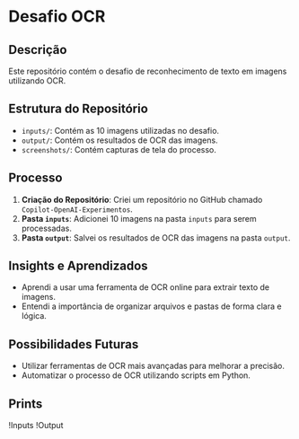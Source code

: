 # Desafio OCR

## Descrição
Este repositório contém o desafio de reconhecimento de texto em imagens utilizando OCR.

## Estrutura do Repositório
- `inputs/`: Contém as 10 imagens utilizadas no desafio.
- `output/`: Contém os resultados de OCR das imagens.
- `screenshots/`: Contém capturas de tela do processo.

## Processo
1. **Criação do Repositório**: Criei um repositório no GitHub chamado `Copilot-OpenAI-Experimentos`.
2. **Pasta `inputs`**: Adicionei 10 imagens na pasta `inputs` para serem processadas.
3. **Pasta `output`**: Salvei os resultados de OCR das imagens na pasta `output`.

## Insights e Aprendizados
- Aprendi a usar uma ferramenta de OCR online para extrair texto de imagens.
- Entendi a importância de organizar arquivos e pastas de forma clara e lógica.

## Possibilidades Futuras
- Utilizar ferramentas de OCR mais avançadas para melhorar a precisão.
- Automatizar o processo de OCR utilizando scripts em Python.

## Prints
!Inputs
!Output
